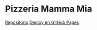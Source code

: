 # Pizzeria Mamma Mia

[Repositorio](https://github.com/rodolazo/pizzeria-mammamia.git)
[Deploy en GitHub Pages](https://rodolazo.github.io/pizzeria-mammamia/)
